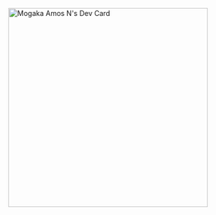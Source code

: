 <a href="https://app.daily.dev/Mogaka_dev"><img src="https://api.daily.dev/devcards/42375d30363647c48fe955cb32b579a7.png?r=n99" width="400" alt="Mogaka Amos N's Dev Card"/></a>
